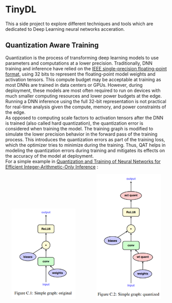 # TinyDL
This a side project to explore different techniques and tools which are dedicated to Deep Learning neural networks acceration.

## Quantization Aware Training 
Quantization is the process of transforming deep learning models to use parameters and computations at a lower precision. 
Traditionally, DNN training and inference have relied on the [IEEE single-precision floating-point format](https://ieeexplore.ieee.org/document/4610935), 
using 32 bits to represent the floating-point model weights and activation tensors.
This compute budget may be acceptable at training as most DNNs are trained in data centers or GPUs. However, during deployment, 
these models are most often required to run on devices with much smaller computing resources and lower power budgets at the edge. 
Running a DNN inference using the full 32-bit representation is not practical for real-time analysis given the compute, memory, and power constraints of the edge.  
As opposed to computing scale factors to activation tensors after the DNN is trained (also called hard quantization), the quantization error is considered when training the model. The training graph is modified to simulate the lower precision behavior in the forward pass of the training process. This introduces the quantization errors as part of the training loss, which the optimizer tries to minimize during the training. Thus, QAT helps in modeling the quantization errors during training and mitigates its effects on the accuracy of the model at deployment.  
For a simple example in [Quantization and Training of Neural Networks for Efficient
Integer-Arithmetic-Only Inference](https://arxiv.org/abs/1712.05877) :
<p align="center">
  <img src="https://github.com/uslumt/TinyDL/blob/main/Figures/Figure_unquantized.png" width="200"  lenght="200"  />
  &nbsp; &nbsp; &nbsp; &nbsp;
  &nbsp; &nbsp; &nbsp; &nbsp;
  <img src="https://github.com/uslumt/TinyDL/blob/main/Figures/Figure_quantized.png" width="200"  lenght="200" /> 
</p>

